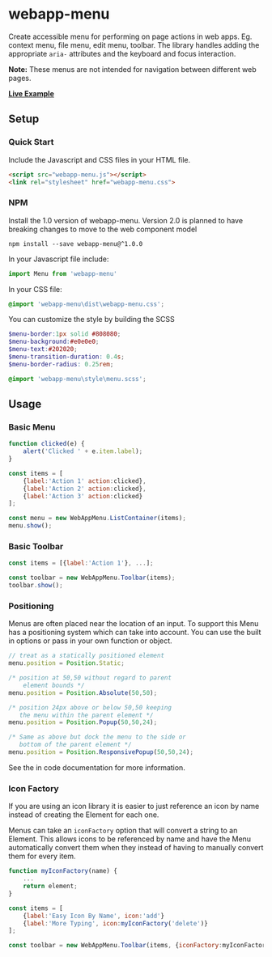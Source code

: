 # webapp-menu

Create accessible menu for performing on page actions in web apps.  Eg. context menu, file menu, edit menu, toolbar.  The library handles adding the appropriate ```aria-``` attributes and the keyboard and focus interaction.  

**Note:** These menus are not intended for navigation between different web pages.

[**Live Example**](https://codepen.io/markdane/pen/YzKQejQ)

## Setup

### Quick Start

Include the Javascript and CSS files in your HTML file.

```html
<script src="webapp-menu.js"></script>
<link rel="stylesheet" href="webapp-menu.css">
```

### NPM

Install the 1.0 version of webapp-menu.  Version 2.0 is planned to have breaking changes to move to the web component model
```
npm install --save webapp-menu@^1.0.0
```

In your Javascript file include:

```javascript
import Menu from 'webapp-menu'
```

In your CSS file:

```css
@import 'webapp-menu\dist\webapp-menu.css';
```

You can customize the style by building the SCSS

```scss
$menu-border:1px solid #808080;
$menu-background:#e0e0e0;
$menu-text:#202020;
$menu-transition-duration: 0.4s;
$menu-border-radius: 0.25rem;

@import 'webapp-menu\style\menu.scss'; 
```

## Usage

### Basic Menu

```javascript
function clicked(e) {
    alert('Clicked ' + e.item.label);
}

const items = [
    {label:'Action 1' action:clicked},
    {label:'Action 2' action:clicked},
    {label:'Action 3' action:clicked}
];

const menu = new WebAppMenu.ListContainer(items);
menu.show();
```

### Basic Toolbar
```javascript
const items = [{label:'Action 1'}, ...];

const toolbar = new WebAppMenu.Toolbar(items);
toolbar.show();
```

### Positioning

Menus are often placed near the location of an input.  To support this Menu has a positioning system which can take into account.  You can use the built in options or pass in your own function or object.


```javascript
// treat as a statically positioned element
menu.position = Position.Static;

/* position at 50,50 without regard to parent
    element bounds */
menu.position = Position.Absolute(50,50);

/* position 24px above or below 50,50 keeping
   the menu within the parent element */
menu.position = Position.Popup(50,50,24); 

/* Same as above but dock the menu to the side or
   bottom of the parent element */
menu.position = Position.ResponsivePopup(50,50,24); 
```

See the in code documentation for more information.

### Icon Factory

If you are using an icon library it is easier to just reference an icon by name instead of creating the Element for each one.

Menus can take an ```iconFactory``` option that will convert a string to an Element.  This allows icons to be referenced by name and have the Menu automatically convert them when they instead of having to manually convert them for every item.

```javascript
function myIconFactory(name) {
    ...
    return element;
}

const items = [
    {label:'Easy Icon By Name', icon:'add'}
    {label:'More Typing', icon:myIconFactory('delete')}
];

const toolbar = new WebAppMenu.Toolbar(items, {iconFactory:myIconFactory});
```